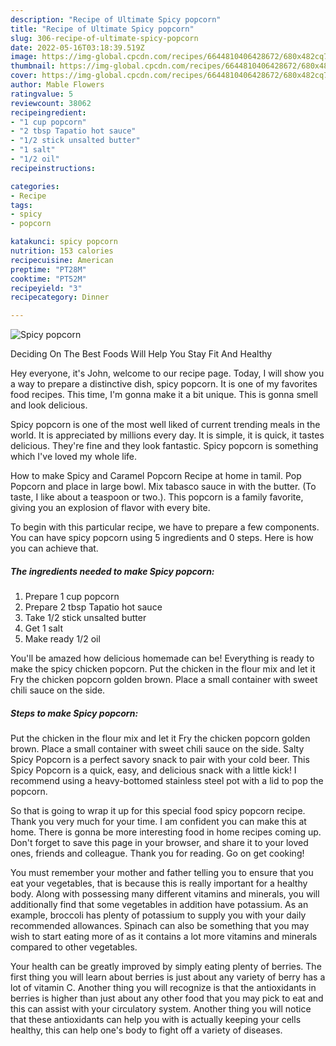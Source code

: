 ```yaml
---
description: "Recipe of Ultimate Spicy popcorn"
title: "Recipe of Ultimate Spicy popcorn"
slug: 306-recipe-of-ultimate-spicy-popcorn
date: 2022-05-16T03:18:39.519Z
image: https://img-global.cpcdn.com/recipes/6644810406428672/680x482cq70/spicy-popcorn-recipe-main-photo.jpg
thumbnail: https://img-global.cpcdn.com/recipes/6644810406428672/680x482cq70/spicy-popcorn-recipe-main-photo.jpg
cover: https://img-global.cpcdn.com/recipes/6644810406428672/680x482cq70/spicy-popcorn-recipe-main-photo.jpg
author: Mable Flowers
ratingvalue: 5
reviewcount: 38062
recipeingredient:
- "1 cup popcorn"
- "2 tbsp Tapatio hot sauce"
- "1/2 stick unsalted butter"
- "1 salt"
- "1/2 oil"
recipeinstructions:

categories:
- Recipe
tags:
- spicy
- popcorn

katakunci: spicy popcorn 
nutrition: 153 calories
recipecuisine: American
preptime: "PT28M"
cooktime: "PT52M"
recipeyield: "3"
recipecategory: Dinner

---
```



![Spicy popcorn](https://img-global.cpcdn.com/recipes/6644810406428672/680x482cq70/spicy-popcorn-recipe-main-photo.jpg)

Deciding On The Best Foods Will Help You Stay Fit And Healthy

Hey everyone, it's John, welcome to our recipe page. Today, I will show you a way to prepare a distinctive dish, spicy popcorn. It is one of my favorites food recipes. This time, I'm gonna make it a bit unique. This is gonna smell and look delicious.

Spicy popcorn is one of the most well liked of current trending meals in the world. It is appreciated by millions every day. It is simple, it is quick, it tastes delicious. They're fine and they look fantastic. Spicy popcorn is something which I've loved my whole life.

How to make Spicy and Caramel Popcorn Recipe at home in tamil. Pop Popcorn and place in large bowl. Mix tabasco sauce in with the butter. (To taste, I like about a teaspoon or two.). This popcorn is a family favorite, giving you an explosion of flavor with every bite.


To begin with this particular recipe, we have to prepare a few components. You can have spicy popcorn using 5 ingredients and 0 steps. Here is how you can achieve that.

<!--inarticleads1-->

##### The ingredients needed to make Spicy popcorn:

1. Prepare 1 cup popcorn
1. Prepare 2 tbsp Tapatio hot sauce
1. Take 1/2 stick unsalted butter
1. Get 1 salt
1. Make ready 1/2 oil


You&#39;ll be amazed how delicious homemade can be! Everything is ready to make the spicy chicken popcorn. Put the chicken in the flour mix and let it Fry the chicken popcorn golden brown. Place a small container with sweet chili sauce on the side. 

<!--inarticleads2-->

##### Steps to make Spicy popcorn:



Put the chicken in the flour mix and let it Fry the chicken popcorn golden brown. Place a small container with sweet chili sauce on the side. Salty Spicy Popcorn is a perfect savory snack to pair with your cold beer. This Spicy Popcorn is a quick, easy, and delicious snack with a little kick! I recommend using a heavy-bottomed stainless steel pot with a lid to pop the popcorn. 

So that is going to wrap it up for this special food spicy popcorn recipe. Thank you very much for your time. I am confident you can make this at home. There is gonna be more interesting food in home recipes coming up. Don't forget to save this page in your browser, and share it to your loved ones, friends and colleague. Thank you for reading. Go on get cooking!

You must remember your mother and father telling you to ensure that you eat your vegetables, that is because this is really important for a healthy body. Along with possessing many different vitamins and minerals, you will additionally find that some vegetables in addition have potassium. As an example, broccoli has plenty of potassium to supply you with your daily recommended allowances. Spinach can also be something that you may wish to start eating more of as it contains a lot more vitamins and minerals compared to other vegetables.

Your health can be greatly improved by simply eating plenty of berries. The first thing you will learn about berries is just about any variety of berry has a lot of vitamin C. Another thing you will recognize is that the antioxidants in berries is higher than just about any other food that you may pick to eat and this can assist with your circulatory system. Another thing you will notice that these antioxidants can help you with is actually keeping your cells healthy, this can help one's body to fight off a variety of diseases.
